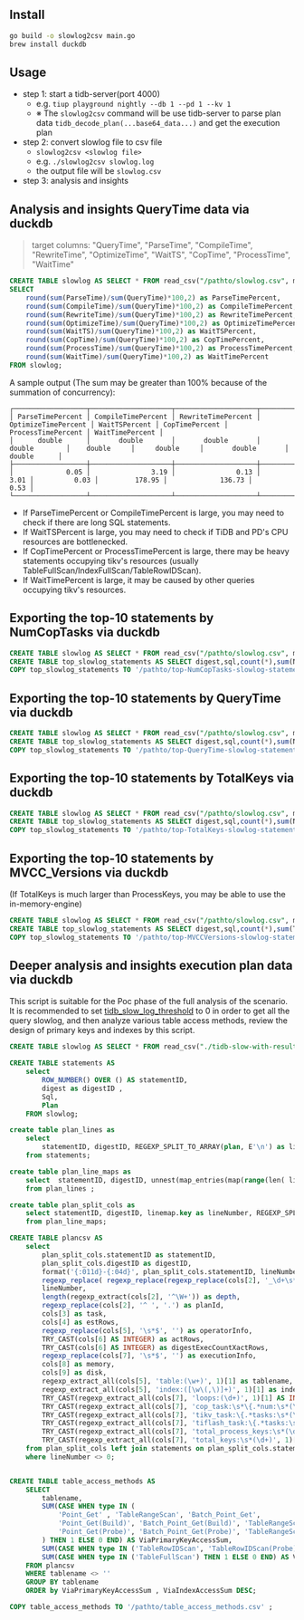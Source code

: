 ## Install
```bash
go build -o slowlog2csv main.go
brew install duckdb
```

## Usage

* step 1: start a tidb-server(port 4000) 
  * e.g. `tiup playground nightly --db 1 --pd 1 --kv 1`
  * ※ The `slowlog2csv` command will be use tidb-server to parse plan data `tidb_decode_plan(...base64_data...)` and get the execution plan
* step 2: convert slowlog file to csv file
  * `slowlog2csv <slowlog file>`
  * e.g. `./slowlog2csv slowlog.log`
  * the output file will be `slowlog.csv`
* step 3: analysis and insights

## Analysis and insights QueryTime data via duckdb
> target columns: "QueryTime", "ParseTime", "CompileTime", "RewriteTime", "OptimizeTime", "WaitTS", "CopTime", "ProcessTime", "WaitTime"
```SQL
CREATE TABLE slowlog AS SELECT * FROM read_csv("/pathto/slowlog.csv", max_line_size=400971520, auto_detect=true);
SELECT
    round(sum(ParseTime)/sum(QueryTime)*100,2) as ParseTimePercent,
    round(sum(CompileTime)/sum(QueryTime)*100,2) as CompileTimePercent,
    round(sum(RewriteTime)/sum(QueryTime)*100,2) as RewriteTimePercent,
    round(sum(OptimizeTime)/sum(QueryTime)*100,2) as OptimizeTimePercent,
    round(sum(WaitTS)/sum(QueryTime)*100,2) as WaitTSPercent,
    round(sum(CopTime)/sum(QueryTime)*100,2) as CopTimePercent,
    round(sum(ProcessTime)/sum(QueryTime)*100,2) as ProcessTimePercent,
    round(sum(WaitTime)/sum(QueryTime)*100,2) as WaitTimePercent 
FROM slowlog;

```
A sample output (The sum may be greater than 100% because of the summation of concurrency):
```
┌──────────────────┬────────────────────┬────────────────────┬─────────────────────┬───────────────┬────────────────┬────────────────────┬─────────────────┐
│ ParseTimePercent │ CompileTimePercent │ RewriteTimePercent │ OptimizeTimePercent │ WaitTSPercent │ CopTimePercent │ ProcessTimePercent │ WaitTimePercent │
│      double      │       double       │       double       │       double        │    double     │     double     │       double       │     double      │
├──────────────────┼────────────────────┼────────────────────┼─────────────────────┼───────────────┼────────────────┼────────────────────┼─────────────────┤
│             0.05 │               3.19 │               0.13 │                3.01 │          0.03 │         178.95 │             136.73 │            0.53 │
└──────────────────┴────────────────────┴────────────────────┴─────────────────────┴───────────────┴────────────────┴────────────────────┴─────────────────┘
```
* If ParseTimePercent or CompileTimePercent is large, you may need to check if there are long SQL statements.
* If WaitTSPercent is large, you may need to check if TiDB and PD's CPU resources are bottlenecked.
* If CopTimePercent or ProcessTimePercent is large, there may be heavy statements occupying tikv's resources (usually TableFullScan/IndexFullScan/TableRowIDScan).
* If WaitTimePercent is large, it may be caused by other queries occupying tikv's resources.

## Exporting the top-10 statements by NumCopTasks via duckdb
```SQL
CREATE TABLE slowlog AS SELECT * FROM read_csv("/pathto/slowlog.csv", max_line_size=400971520, auto_detect=true, types = {'NumCopTasks': 'INTEGER', 'TotalKeys': 'INTEGER', 'ProcessKeys': 'INTEGER'});
CREATE TABLE top_slowlog_statements AS SELECT digest,sql,count(*),sum(NumCopTasks),sum(QueryTime),sum(TotalKeys),any_value(plan)  FROM slowlog GROUP BY digest,sql ORDER BY 4 DESC LIMIT 10;
COPY top_slowlog_statements TO '/pathto/top-NumCopTasks-slowlog-statements.csv' ;
```

## Exporting the top-10 statements by QueryTime via duckdb
```SQL
CREATE TABLE slowlog AS SELECT * FROM read_csv("/pathto/slowlog.csv", max_line_size=400971520, auto_detect=true, types = {'NumCopTasks': 'INTEGER', 'TotalKeys': 'INTEGER', 'ProcessKeys': 'INTEGER'});
CREATE TABLE top_slowlog_statements AS SELECT digest,sql,count(*),sum(NumCopTasks),sum(QueryTime),sum(TotalKeys),any_value(plan)  FROM slowlog GROUP BY digest,sql ORDER BY 5 DESC LIMIT 10;
COPY top_slowlog_statements TO '/pathto/top-QueryTime-slowlog-statements.csv' ;
```
## Exporting the top-10 statements by TotalKeys via duckdb
```SQL
CREATE TABLE slowlog AS SELECT * FROM read_csv("/pathto/slowlog.csv", max_line_size=400971520, auto_detect=true, types = {'NumCopTasks': 'INTEGER', 'TotalKeys': 'INTEGER', 'ProcessKeys': 'INTEGER'});
CREATE TABLE top_slowlog_statements AS SELECT digest,sql,count(*),sum(NumCopTasks),sum(QueryTime),sum(TotalKeys),any_value(plan)  FROM slowlog GROUP BY digest,sql ORDER BY 6 DESC LIMIT 10;
COPY top_slowlog_statements TO '/pathto/top-TotalKeys-slowlog-statements.csv' ;
```

## Exporting the top-10 statements by MVCC_Versions via duckdb
(If TotalKeys is much larger than ProcessKeys, you may be able to use the in-memory-engine)
```SQL
CREATE TABLE slowlog AS SELECT * FROM read_csv("/pathto/slowlog.csv", max_line_size=400971520, auto_detect=true, types = {'NumCopTasks': 'INTEGER', 'TotalKeys': 'INTEGER', 'ProcessKeys': 'INTEGER'});
CREATE TABLE top_slowlog_statements AS SELECT digest,sql,count(*),sum(TotalKeys-ProcessKeys) as MVCC_Versions,sum(TotalKeys),sum(ProcessKeys),sum(NumCopTasks),sum(QueryTime),any_value(plan)  FROM slowlog GROUP BY digest,sql ORDER BY 4 DESC LIMIT 10;
COPY top_slowlog_statements TO '/pathto/top-MVCCVersions-slowlog-statements.csv' ;
```

## Deeper analysis and insights execution plan data via duckdb
This script is suitable for the Poc phase of the full analysis of the scenario.
It is recommended to set [tidb_slow_log_threshold](https://docs.pingcap.com/tidb/dev/tidb-configuration-file#tidb_slow_log_threshold) to 0 in order to get all the query slowlog, and then analyze various table access methods, review the design of primary keys and indexes by this script.

```SQL
CREATE TABLE slowlog AS SELECT * FROM read_csv("./tidb-slow-with-results.csv", auto_detect=true, max_line_size=400971520);

CREATE TABLE statements AS
    select
        ROW_NUMBER() OVER () AS statementID,
        digest as digestID ,
        Sql,
        Plan
    FROM slowlog;

create table plan_lines as
    select
        statementID, digestID, REGEXP_SPLIT_TO_ARRAY(plan, E'\n') as lines
    from statements;

create table plan_line_maps as
    select  statementID, digestID, unnest(map_entries(map(range(len( lines )) ,  lines ))) as linemap
    from plan_lines ;

create table plan_split_cols as
    select statementID, digestID, linemap.key as lineNumber, REGEXP_SPLIT_TO_ARRAY(linemap.value, E'\t') AS cols
    from plan_line_maps;

CREATE TABLE plancsv AS
    select
        plan_split_cols.statementID as statementID,
        plan_split_cols.digestID as digestID,
        format('{:011d}-{:04d}', plan_split_cols.statementID, lineNumber) as sortID,
        regexp_replace( regexp_replace(regexp_replace(cols[2], '_\d+\s*', ''), '^\W+', ''), '\s+', '') as type,
        lineNumber,
        length(regexp_extract(cols[2], '^\W+')) as depth,
        regexp_replace(cols[2], '^ ', '.') as planId,
        cols[3] as task,
        cols[4] as estRows,
        regexp_replace(cols[5], '\s*$', '') as operatorInfo,
        TRY_CAST(cols[6] AS INTEGER) as actRows,
        TRY_CAST(cols[6] AS INTEGER) as digestExecCountXactRows,
        regexp_replace(cols[7], '\s*$', '') as executionInfo,
        cols[8] as memory,
        cols[9] as disk,
        regexp_extract_all(cols[5], 'table:(\w+)', 1)[1] as tablename,
        regexp_extract_all(cols[5], 'index:([\w\(,\)]+)', 1)[1] as indexname,
        TRY_CAST(regexp_extract_all(cols[7], 'loops:(\d+)', 1)[1] AS INTEGER) as loops,
        TRY_CAST(regexp_extract_all(cols[7], 'cop_task:\s*\{.*num:\s*(\d+)', 1)[1] AS INTEGER) as cop_task_num,
        TRY_CAST(regexp_extract_all(cols[7], 'tikv_task:\{.*tasks:\s*(\d+)', 1)[1] AS INTEGER) as tikv_task_num,
        TRY_CAST(regexp_extract_all(cols[7], 'tiflash_task:\{.*tasks:\s*(\d+)', 1)[1] AS INTEGER) as tiflash_task_num,
        TRY_CAST(regexp_extract_all(cols[7], 'total_process_keys:\s*(\d+)', 1)[1] AS INTEGER) as total_process_keys,
        TRY_CAST(regexp_extract_all(cols[7], 'total_keys:\s*(\d+)', 1)[1] AS INTEGER) as total_keys
    from plan_split_cols left join statements on plan_split_cols.statementID = statements.statementID
    where lineNumber <> 0;


CREATE TABLE table_access_methods AS
    SELECT 
        tablename,
        SUM(CASE WHEN type IN (
            'Point_Get' , 'TableRangeScan', 'Batch_Point_Get',
            'Point_Get(Build)', 'Batch_Point_Get(Build)', 'TableRangeScan(Build)',
            'Point_Get(Probe)', 'Batch_Point_Get(Probe)', 'TableRangeScan(Probe)',
        ) THEN 1 ELSE 0 END) AS ViaPrimaryKeyAccessSum,
        SUM(CASE WHEN type IN ('TableRowIDScan', 'TableRowIDScan(Probe)') THEN 1 ELSE 0 END) AS ViaIndexAccessSum,
        SUM(CASE WHEN type IN ('TableFullScan') THEN 1 ELSE 0 END) AS ViaTableFullScanSum,
    FROM plancsv
    WHERE tablename <> ''
    GROUP BY tablename
    ORDER by ViaPrimaryKeyAccessSum , ViaIndexAccessSum DESC;

COPY table_access_methods TO '/pathto/table_access_methods.csv' ;
```


